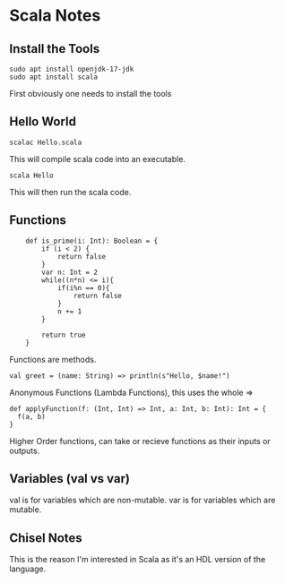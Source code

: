 # Scala Notes

## Install the Tools 
```
sudo apt install openjdk-17-jdk   
sudo apt install scala
```
First obviously one needs to install the tools

## Hello World

```
scalac Hello.scala
```
This will compile scala code into an executable.

```
scala Hello
```
This will then run the scala code.

## Functions

```
    def is_prime(i: Int): Boolean = {
        if (i < 2) {
            return false
        }
        var n: Int = 2
        while((n*n) <= i){
            if(i%n == 0){
                return false
            }
            n += 1
        }

        return true
    }
```

Functions are methods. 

```
val greet = (name: String) => println(s"Hello, $name!")
```

Anonymous Functions (Lambda Functions), this uses the whole =>

```
def applyFunction(f: (Int, Int) => Int, a: Int, b: Int): Int = {
  f(a, b)
}
```

Higher Order functions, can take or recieve functions as their inputs or outputs.

## Variables (val vs var)
val is for variables which are non-mutable.
var is for variables which are mutable.

## Chisel Notes
This is the reason I'm interested in Scala as it's an HDL version of the language.